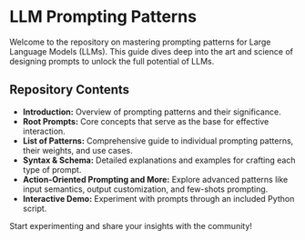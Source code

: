 # LLM Prompting Patterns

Welcome to the repository on mastering prompting patterns for Large Language Models (LLMs). This guide dives deep into the art and science of designing prompts to unlock the full potential of LLMs.

## Repository Contents
- **Introduction:** Overview of prompting patterns and their significance.
- **Root Prompts:** Core concepts that serve as the base for effective interaction.
- **List of Patterns:** Comprehensive guide to individual prompting patterns, their weights, and use cases.
- **Syntax & Schema:** Detailed explanations and examples for crafting each type of prompt.
- **Action-Oriented Prompting and More:** Explore advanced patterns like input semantics, output customization, and few-shots prompting.
- **Interactive Demo:** Experiment with prompts through an included Python script.

Start experimenting and share your insights with the community!
